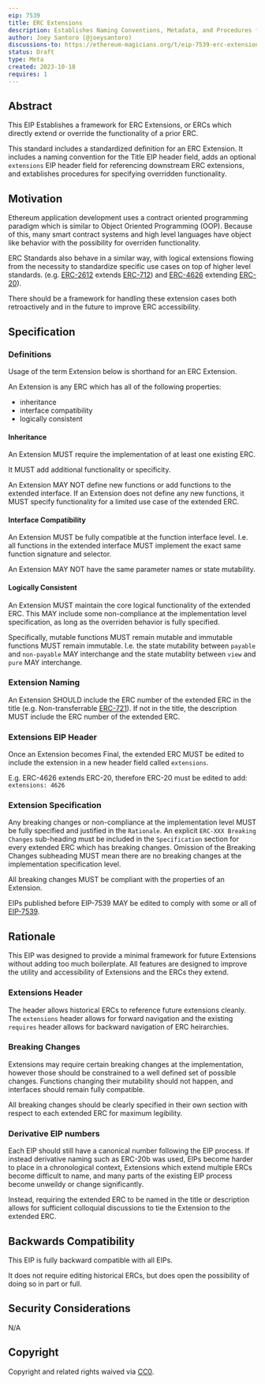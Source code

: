 ```yaml
---
eip: 7539
title: ERC Extensions
description: Establishes Naming Conventions, Metadata, and Procedures for ERC Extensions
author: Joey Santoro (@joeysantoro)
discussions-to: https://ethereum-magicians.org/t/eip-7539-erc-extensions/16152
status: Draft
type: Meta
created: 2023-10-18
requires: 1
---
```


## Abstract

This EIP Establishes a framework for ERC Extensions, or ERCs which directly extend or override the functionality of a prior ERC.

This standard includes a standardized definition for an ERC Extension. It includes a naming convention for the Title EIP header field, adds an optional `extensions` EIP header field for referencing downstream ERC extensions, and extablishes procedures for specifying overridden functionality.

## Motivation

Ethereum application development uses a contract oriented programming paradigm which is similar to Object Oriented Programming (OOP). Because of this, many smart contract systems and high level languages have object like behavior with the possibility for overriden functionality. 

ERC Standards also behave in a similar way, with logical extensions flowing from the necessity to standardize specific use cases on top of higher level standards. (e.g. [ERC-2612](./eip-2612.md) extends [ERC-712](./eip-712.md)) and [ERC-4626](./eip-4626.md) extending [ERC-20](./eip-20.md)).

There should be a framework for handling these extension cases both retroactively and in the future to improve ERC accessibility.


## Specification

### Definitions

Usage of the term Extension below is shorthand for an ERC Extension.

An Extension is any ERC which has all of the following properties:

- inheritance
- interface compatibility
- logically consistent

#### Inheritance
An Extension MUST require the implementation of at least one existing ERC.

It MUST add additional functionality or specificity.

An Extension MAY NOT define new functions or add functions to the extended interface. If an Extension does not define any new functions, it MUST specify  functionality for a limited use case of the extended ERC.

#### Interface Compatibility

An Extension MUST be fully compatible at the function interface level. I.e. all functions in the extended interface MUST implement the exact same function signature and selector.

An Extension MAY NOT have the same parameter names or state mutability.

#### Logically Consistent

An Extension MUST maintain the core logical functionality of the extended ERC. This MAY include some non-compliance at the implementation level specification, as long as the overriden behavior is fully specified.

Specifically, mutable functions MUST remain mutable and immutable functions MUST remain immutable. I.e. the state mutability between `payable` and `non-payable` MAY interchange and the state mutablity between `view` and `pure` MAY interchange. 

### Extension Naming

An Extension SHOULD include the ERC number of the extended ERC in the title (e.g. Non-transferrable [ERC-721](./eip-721.md)). If not in the title, the description MUST include the ERC number of the extended ERC.

### Extensions EIP Header

Once an Extension becomes Final, the extended ERC MUST be edited to include the extension in a new header field called `extensions`.

E.g. ERC-4626 extends ERC-20, therefore ERC-20 must be edited to add: `extensions: 4626`

### Extension Specification

Any breaking changes or non-compliance at the implementation level MUST be fully specified and justified in the `Rationale`. An explicit `ERC-XXX Breaking Changes` sub-heading must be included in the `Specification` section for every extended ERC which has breaking changes. Omission of the Breaking Changes subheading MUST mean there are no breaking changes at the implementation specification level.

All breaking changes MUST be compliant with the properties of an Extension.

EIPs published before EIP-7539 MAY be edited to comply with some or all of [EIP-7539](./eip-7539.md).

## Rationale

This EIP was designed to provide a minimal framework for future Extensions without adding too much boilerplate. All features are designed to improve the utility and accessibility of Extensions and the ERCs they extend.

### Extensions Header

The header allows historical ERCs to reference future extensions cleanly. The `extensions` header allows for forward navigation and the existing `requires` header allows for backward navigation of ERC heirarchies.

### Breaking Changes

Extensions may require certain breaking changes at the implementation, however those should be constrained to a well defined set of possible changes. Functions changing their mutability should not happen, and interfaces should remain fully compatible.

All breaking changes should be clearly specified in their own section with respect to each extended ERC for maximum legibility.

### Derivative EIP numbers

Each EIP should still have a canonical number following the EIP process. If instead derivative naming such as ERC-20b was used, EIPs become harder to place in a chronological context, Extensions which extend multiple ERCs become difficult to name, and many parts of the existing EIP process become unweildy or change significantly.

Instead, requiring the extended ERC to be named in the title or description allows for sufficient colloquial discussions to tie the Extension to the extended ERC.

## Backwards Compatibility

This EIP is fully backward compatible with all EIPs.

It does not require editing historical ERCs, but does open the possibility of doing so in part or full.

## Security Considerations

N/A

## Copyright

Copyright and related rights waived via [CC0](../LICENSE.md).